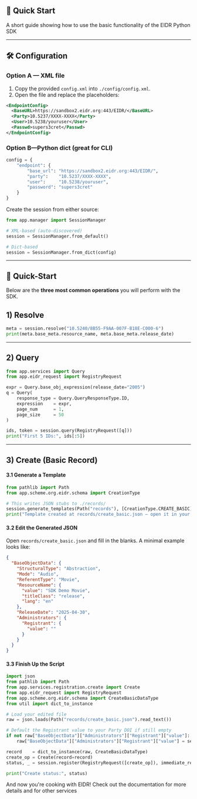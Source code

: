 
## 🚀 Quick Start

A short guide showing how to use the basic functionality of the EIDR Python SDK

---

## 🛠️ Configuration

### Option A — XML file

1. Copy the provided `config.xml` into `./config/config.xml`.
2. Open the file and replace the placeholders:

```xml
<EndpointConfig>
  <BaseURL>https://sandbox2.eidr.org:443/EIDR/</BaseURL>
  <Party>10.5237/XXXX‑XXXX</Party>
  <User>10.5238/youruser</User>
  <Passwd>supers3cret</Passwd>
</EndpointConfig>
```

### Option B—Python dict (great for CLI)

```python
config = {
    "endpoint": {
        "base_url": "https://sandbox2.eidr.org:443/EIDR/",
        "party":    "10.5237/XXXX-XXXX",
        "user":     "10.5238/youruser",
        "password": "supers3cret"
    }
}
```

Create the session from either source:

```python
from app.manager import SessionManager

# XML‑based (auto‑discovered)
session = SessionManager.from_default()

# Dict‑based
session = SessionManager.from_dict(config)
```

---

## 🚀 Quick-Start

Below are the **three most common operations** you will perform with the SDK.

## 1) Resolve

```python
meta = session.resolve("10.5240/8B55-F9AA-007F-B18E-C000-6")
print(meta.base_meta.resource_name, meta.base_meta.release_date)
```

---

## 2) Query

```python
from app.services import Query
from app.eidr_request import RegistryRequest

expr = Query.base_obj_expression(release_date="2005")
q = Query(
    response_type = Query.QueryResponseType.ID,
    expression    = expr,
    page_num      = 1,
    page_size     = 50
)

ids, token = session.query(RegistryRequest([q]))
print("First 5 IDs:", ids[:5])
```

---

## 3) Create (Basic Record)

#### 3.1 Generate a Template

```python
from pathlib import Path
from app.scheme.org.eidr.schema import CreationType

# This writes JSON stubs to ./records/
session.generate_templates(Path("records"), [CreationType.CREATE_BASIC])
print("Template created at records/create_basic.json — open it in your editor ✏️")
```

#### 3.2 Edit the Generated JSON
Open ```records/create_basic.json``` and fill in the blanks. A minimal example looks like:
```json
{
  "BaseObjectData": {
    "StructuralType": "Abstraction",
    "Mode": "Audio",
    "ReferentType": "Movie",
    "ResourceName": {
      "value": "SDK Demo Movie",
      "titleClass": "release",
      "lang": "en"
    },
    "ReleaseDate": "2025-04-30",
    "Administrators": {
      "Registrant": {
        "value": ""
      }
    }
  }
}
```

#### 3.3 Finish Up the Script
```python
import json
from pathlib import Path
from app.services.registration.create import Create
from app.eidr_request import RegistryRequest
from app.scheme.org.eidr.schema import CreateBasicDataType
from util import dict_to_instance

# Load your edited file
raw = json.loads(Path("records/create_basic.json").read_text())

# Default the Registrant value to your Party DOI if still empty
if not raw["BaseObjectData"]["Administrators"]["Registrant"]["value"]:
    raw["BaseObjectData"]["Administrators"]["Registrant"]["value"] = session.driver.config.party

record    = dict_to_instance(raw, CreateBasicDataType)
create_op = Create(record=record)
status, _ = session.register(RegistryRequest([create_op]), immediate_resp=True)

print("Create status:", status)
```

And now you're cooking with EIDR! Check out the documentation for more details and for other services


